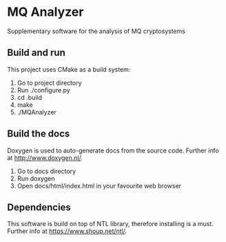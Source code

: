 # MQ Analyzer
Supplementary software for the analysis of MQ cryptosystems

## Build and run
This project uses CMake as a build system:
1. Go to project directory
2. Run ./configure.py
3. cd .build
4. make
5. ./MQAnalyzer

## Build the docs
Doxygen is used to auto-generate docs from the source code. Further info at http://www.doxygen.nl/.
1. Go to docs directory
2. Run doxygen
3. Open docs/html/index.html in your favourite web browser

## Dependencies
This software is build on top of NTL library, therefore installing is a must. Further info at https://www.shoup.net/ntl/.
